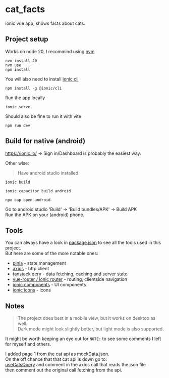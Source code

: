 # cat_facts
ionic vue app, shows facts about cats.   

## Project setup
Works on node 20, I recommind using [nvm](https://github.com/nvm-sh/nvm)

```
nvm install 20  
nvm use  
npm install
```

You will also need to install [ionic cli](https://ionicframework.com/docs/cli)
```
npm install -g @ionic/cli
```

Run the app locally
```
ionic serve
```
Should also be fine to run it with vite
```
npm run dev
```  

## Build for native (android)
https://ionic.io/ -> Sign in/Dashboard is probably the easiest way.  

Other wise:  
> Have android studio installed 
 
 ```
 ionic build

 ionic capacitor build android

 npx cap open android
 ```
 Go to android studio 'Build' -> 'Build bundles/APK' -> Build APK  
 Run the APK on your (android) phone.


## Tools

You can always have a look in [package.json](package.json) to see all the tools used in this project.  
But here are some of the more notable ones:
- [pinia](https://pinia.vuejs.org/) - state management
- [axios](https://axios-http.com/) - http client
- [tanstack qery](https://tanstack.com/query/) - data fetching, caching and server state
- [vue-router / ionic router](https://ionicframework.com/docs/vue/navigation) - routing, clientside navigation
- [ionic components](https://ionicframework.com/docs/components) - UI components
- [ionic icons](https://ionic.io/ionicons) - icons

## Notes
> The project does best in a mobile view, but it works on desktop as well.  
> Dark mode might look slightly better, but light mode is also supported.  
  
It might be worth keeping an eye out for `NOTE:` to see some comments I left for myself and others.  

I added page 1 from the cat api as mockData.json.  
On the off chance that that cat api is down go to:  
[useCatsQuery](src/api/useCatsQuery.ts#L38) and comment in the axios call that reads the json file  
then comment out the original call fetching from the api.
